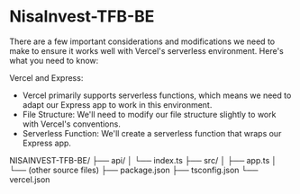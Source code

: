 # NisaInvest-TFB-BE

There are a few important considerations and modifications we need to make to ensure it works well with Vercel's serverless environment. Here's what you need to know:

Vercel and Express:
* Vercel primarily supports serverless functions, which means we need to adapt our Express app to work in this environment.
* File Structure: We'll need to modify our file structure slightly to work with Vercel's conventions.
* Serverless Function: We'll create a serverless function that wraps our Express app.

NISAINVEST-TFB-BE/
├── api/
│   └── index.ts
├── src/
│   ├── app.ts
│   └── (other source files)
├── package.json
├── tsconfig.json
└── vercel.json

